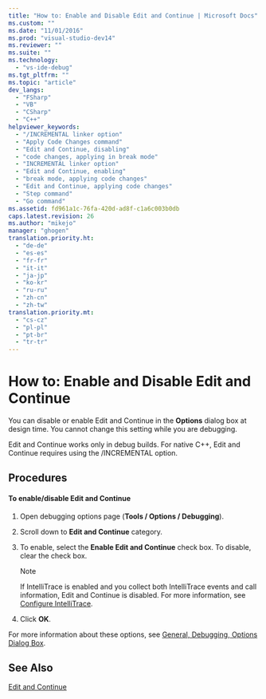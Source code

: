 ```yaml
---
title: "How to: Enable and Disable Edit and Continue | Microsoft Docs"
ms.custom: ""
ms.date: "11/01/2016"
ms.prod: "visual-studio-dev14"
ms.reviewer: ""
ms.suite: ""
ms.technology: 
  - "vs-ide-debug"
ms.tgt_pltfrm: ""
ms.topic: "article"
dev_langs: 
  - "FSharp"
  - "VB"
  - "CSharp"
  - "C++"
helpviewer_keywords: 
  - "/INCREMENTAL linker option"
  - "Apply Code Changes command"
  - "Edit and Continue, disabling"
  - "code changes, applying in break mode"
  - "INCREMENTAL linker option"
  - "Edit and Continue, enabling"
  - "break mode, applying code changes"
  - "Edit and Continue, applying code changes"
  - "Step command"
  - "Go command"
ms.assetid: fd961a1c-76fa-420d-ad8f-c1a6c003b0db
caps.latest.revision: 26
ms.author: "mikejo"
manager: "ghogen"
translation.priority.ht: 
  - "de-de"
  - "es-es"
  - "fr-fr"
  - "it-it"
  - "ja-jp"
  - "ko-kr"
  - "ru-ru"
  - "zh-cn"
  - "zh-tw"
translation.priority.mt: 
  - "cs-cz"
  - "pl-pl"
  - "pt-br"
  - "tr-tr"
---
```

# How to: Enable and Disable Edit and Continue
You can disable or enable Edit and Continue in the **Options** dialog box at design time. You cannot change this setting while you are debugging.  
  
 Edit and Continue works only in debug builds. For native C++, Edit and Continue requires using the /INCREMENTAL option.  
  
## Procedures  
  
#### To enable/disable Edit and Continue  
  
1.  Open debugging options page (**Tools / Options / Debugging**).  
  
2.  Scroll down to **Edit and Continue** category.  
  
3.  To enable, select the **Enable Edit and Continue** check box. To disable, clear the check box.  
  
    > [!NOTE]
    >  If IntelliTrace is enabled and you collect both IntelliTrace events and call information, Edit and Continue is disabled. For more information, see [Configure IntelliTrace](http://msdn.microsoft.com/en-us/7657ecab-e07e-4b1b-872d-f05d966be37e).  
  
4.  Click **OK**.  
  
 For more information about these options, see [General, Debugging, Options Dialog Box](../debugger/general-debugging-options-dialog-box.md).  
  
## See Also  
 [Edit and Continue](../debugger/edit-and-continue.md)